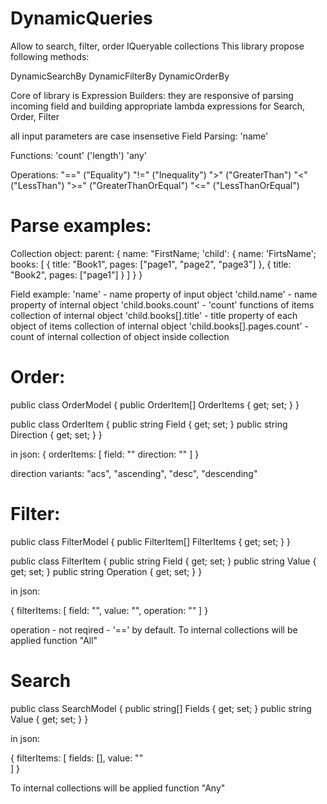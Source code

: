 # DynamicQueries

Allow to search, filter, order IQueryable collections
This library propose following methods:

DynamicSearchBy
DynamicFilterBy
DynamicOrderBy

Core of library is Expression Builders: they are responsive of parsing incoming field 
and building appropriate lambda expressions for Search, Order, Filter

all input parameters are case insensetive
Field Parsing:
    'name'

Functions:
    'count' ('length')
    'any' 

Operations:
    "==" ("Equality")
    "!=" ("Inequality")
    ">" ("GreaterThan")
    "<" ("LessThan")
    ">=" ("GreaterThanOrEqual")
    "<=" ("LessThanOrEqual")



# Parse examples:

Collection object:
    parent: {
        name: "FirstName;
        'child': {
            name: 'FirtsName';
            books: [
                {
                    title: "Book1",
                    pages: ["page1", "page2", "page3"]
                },
                {
                    title: "Book2",
                    pages: ["page1"]
                }
            ]
        }
    }

Field example:
    'name' - name property of input object
    'child.name' - name property of internal object
    'child.books.count' - 'count' functions of items collection of internal object
    'child.books[].title' - title property of each object of items collection of internal object
    'child.books[].pages.count' - count of internal collection of object inside collection


# Order:

public class OrderModel
{
    public OrderItem[] OrderItems { get; set; }
}

public class OrderItem
{
    public string Field { get; set; }
    public string Direction { get; set; }
}

in json:
{
    orderItems: [
        field: ""
        direction: ""
    ]
}

direction variants: "acs", "ascending", "desc", "descending"

# Filter:

public class FilterModel
{
    public FilterItem[] FilterItems { get; set; }
}

public class FilterItem
{
    public string Field { get; set; }
    public string Value { get; set; }
    public string Operation { get; set; }
}

in json:

{
    filterItems: [
        field: "",
        value: "",
        operation: ""
    ]
}

operation - not reqired - '==' by default. To internal collections will be applied function "All"


# Search

public class SearchModel
{
    public string[] Fields { get; set; }
    public string Value { get; set; }
}

in json:

{
    filterItems: [
        fields: [],
        value: ""        
    ]
}

To internal collections will be applied function "Any"
